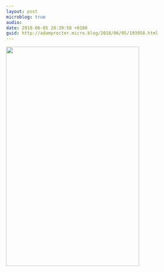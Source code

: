 ```yaml
---
layout: post
microblog: true
audio: 
date: 2018-06-05 20:39:58 +0100
guid: http://adamprocter.micro.blog/2018/06/05/193958.html
---
```



<img src="http://discursive.adamprocter.co.uk/uploads/2018/5a1626395e.jpg" width="363" height="600" />
